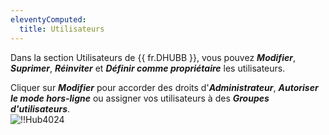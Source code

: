 ```yaml
---
eleventyComputed:
  title: Utilisateurs
---
```

Dans la section Utilisateurs de {{ fr.DHUBB }}, vous pouvez ***Modifier***, ***Suprimer***, ***Réinviter*** et ***Définir comme propriétaire*** les utilisateurs.  

Cliquer sur ***Modifier*** pour accorder des droits d'***Administrateur***, ***Autoriser le mode hors-ligne*** ou assigner vos utilisateurs à des ***Groupes d'utilisateurs***.  
![!!Hub4024](https://webdevolutions.azureedge.net/docs/fr/hub/HUb4024.png) 
